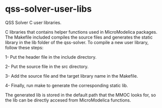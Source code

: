 # qss-solver-user-libs
QSS Solver C user libraries.

C libraries that contains helper functions used in MicroModelica packages. The Makefile included compiles the source 
files and generates the static library in the lib folder of the qss-solver. 
To compile a new user library, follow these steps:

1- Put the header file in the include directory.

2- Put the source file in the src directory.

3- Add the source file and the target library name in the Makefile.

4- Finally, run make to generate the corresponding static lib.

The generated lib is stored in the default path that the MMOC looks for, so the lib can be directly accesed from MicroModelica 
functions. 
